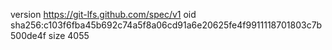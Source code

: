 version https://git-lfs.github.com/spec/v1
oid sha256:c103f6fba45b692c74a5f8a06cd91a6e20625fe4f9911118701803c7b500de4f
size 4055

